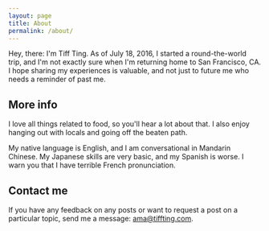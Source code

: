 ```yaml
---
layout: page
title: About
permalink: /about/
---
```


Hey, there: I'm Tiff Ting. As of July 18, 2016, I started a round-the-world trip, and I'm not exactly sure when I'm returning home to San Francisco, CA. I hope sharing my experiences is valuable, and not just to future me who needs a reminder of past me.

## More info

I love all things related to food, so you'll hear a lot about that. I also enjoy hanging out with locals and going off the beaten path.

My native language is English, and I am conversational in Mandarin Chinese. My Japanese skills are very basic, and my Spanish is worse. I warn you that I have terrible French pronunciation.

## Contact me

If you have any feedback on any posts or want to request a post on a particular topic, send me a message: [ama@tiffting.com](mailto:ama@tiffting.com).